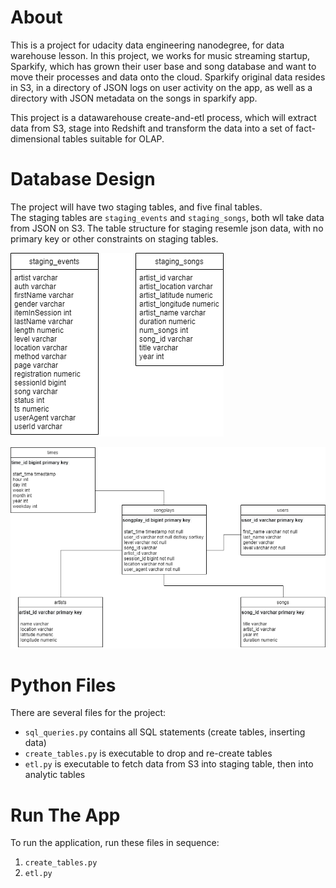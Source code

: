# About
This is a project for udacity data engineering nanodegree, for data warehouse lesson.
In this project, we works for music streaming startup, Sparkify, which has grown their user base and song database and want to move their processes and data onto the cloud. 
Sparkify original data resides in S3, in a directory of JSON logs on user activity on the app, as well as a directory with JSON metadata on the songs in sparkify app.
  
This project is a datawarehouse create-and-etl process, which will extract data from S3, stage into Redshift and transform the data into a set of fact-dimensional tables suitable for OLAP.

# Database Design
The project will have two staging tables, and five final tables.  
The staging tables are `staging_events` and `staging_songs`, both wll take data from JSON on S3.
The table structure for staging resemle json data, with no primary key or other constraints on staging tables.

![erd](erd.png) 

![erd2](erd2.png) 

# Python Files
There are several files for the project:
  - `sql_queries.py` contains all SQL statements (create tables, inserting data)
  - `create_tables.py` is executable to drop and re-create tables
  - `etl.py` is executable to fetch data from S3 into staging table, then into analytic tables

# Run The App
To run the application, run these files in sequence:
  1. `create_tables.py`
  2. `etl.py`